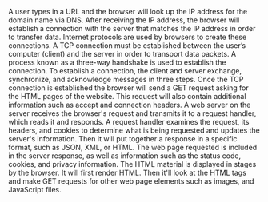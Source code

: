 A user types in a URL and the browser will look up the IP address for the domain name via DNS. After receiving the IP address, the browser will establish a connection with the server that matches the IP address in order to transfer data. Internet protocols are used by browsers to create these connections. A TCP connection must be established between the user’s computer (client) and the server in order to transport data packets. A process known as a three-way handshake is used to establish the connection. To establish a connection, the client and server exchange, synchronize, and acknowledge messages in three steps. Once the TCP connection is established the browser will send a GET request asking for the HTML pages of the website.  This request will also contain additional information such as accept and connection headers. A web server on the server receives the browser's request and transmits it to a request handler, which reads it and responds. A request handler examines the request, its headers, and cookies to determine what is being requested and updates the server's information. Then it will put together a response in a specific format, such as JSON, XML, or HTML. The web page requested is included in the server response, as well as information such as the status code, cookies, and privacy information. The HTML material is displayed in stages by the browser. It will first render HTML. Then it'll look at the HTML tags and make GET requests for other web page elements such as images, and JavaScript files.